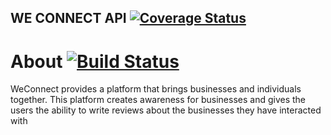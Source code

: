 ## WE CONNECT API  [![Coverage Status](https://coveralls.io/repos/github/murageden/bootcamp/badge.svg)](https://coveralls.io/github/murageden/bootcamp)

# About [![Build Status](https://travis-ci.org/murageden/bootcamp.svg?branch=Flask-API)](https://travis-ci.org/murageden/bootcamp)
WeConnect provides a platform that brings businesses and individuals together. This platform creates awareness for businesses and gives the users the ability to write reviews about the businesses they have interacted with